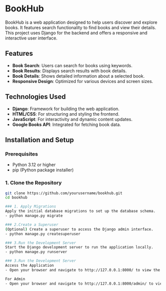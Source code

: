 # BookHub

BookHub is a web application designed to help users discover and explore books. It features search functionality to find books and view their details. This project uses Django for the backend and offers a responsive and interactive user interface.

## Features
- **Book Search**: Users can search for books using keywords.
- **Book Results**: Displays search results with book details.
- **Book Details**: Shows detailed information about a selected book.
- **Responsive Design**: Optimized for various devices and screen sizes.

## Technologies Used
- **Django**: Framework for building the web application.
- **HTML/CSS**: For structuring and styling the frontend.
- **JavaScript**: For interactivity and dynamic content updates.
- **Google Books API**: Integrated for fetching book data.

## Installation and Setup

### Prerequisites
- Python 3.12 or higher
- pip (Python package installer)

### 1. Clone the Repository
```bash
git clone https://github.com/yourusername/bookhub.git
cd bookhub

### 1. Apply Migrations
Apply the initial database migrations to set up the database schema.
- python manage.py migrate

### 2.Create a Superuser
(Optional) Create a superuser to access the Django admin interface.
- python manage.py createsuperuser

### 3.Run the Development Server
Start the Django development server to run the application locally.
- python manage.py runserver

### 3.Run the Development Server
Access the Application
- Open your browser and navigate to http://127.0.0.1:8000/ to view the application.

For Admin
- Open your browser and navigate to http://127.0.0.1:8000/admin/ to view the application.
